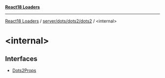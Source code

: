 [**React18 Loaders**](../../../../../README.md)

***

[React18 Loaders](../../../../../modules.md) / [server/dots/dots2/dots2](../README.md) / \<internal\>

# \<internal\>

## Interfaces

- [Dots2Props](interfaces/Dots2Props.md)
